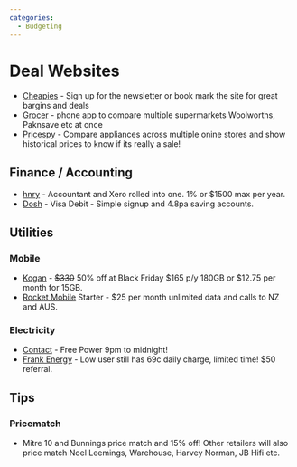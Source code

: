 ```yaml
---
categories:
  - Budgeting
---
```


# Deal Websites

* [Cheapies](https://www.cheapies.nz/) - Sign up for the newsletter or book mark the site for great bargins and deals
* [Grocer](https://grocer.nz/) - phone app to compare multiple supermarkets Woolworths, Paknsave etc at once
* [Pricespy](https://pricespy.co.nz/) - Compare appliances across multiple onine stores and show historical prices to know if its really a sale!

## Finance / Accounting

* [hnry](https://hnry.co.nz/) - Accountant and Xero rolled into one. 1% or $1500 max per year.
* [Dosh](https://www.dosh.nz/) - Visa Debit - Simple signup and 4.8pa saving accounts.

## Utilities

### Mobile

* [Kogan](https://koganmobile.co.nz/#prepayplans) - ~~$330~~ 50% off at Black Friday $165 p/y 180GB or $12.75 per month for 15GB.
* [Rocket Mobile](https://rocketmobile.co.nz/plans/) Starter - $25 per month unlimited data and calls to NZ and AUS.

### Electricity

* [Contact](https://contact.co.nz/residential) - Free Power 9pm to midnight!
* [Frank Energy](https://frankenergy.co.nz/our-rates) - Low user still has 69c daily charge, limited time! $50 referral.


## Tips

### Pricematch

* Mitre 10 and Bunnings price match and 15% off! Other retailers will also price match Noel Leemings, Warehouse, Harvey Norman, JB Hifi etc.
